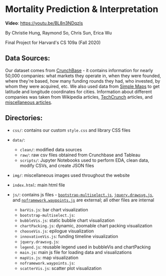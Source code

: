 # Mortality Prediction & Interpretation

**Video**: https://youtu.be/BL8n3NDqzIs

By Christie Hung, Raymond So, Chris Sun, Erica Wu

Final Project for Harvard's CS 109a (Fall 2020) 

## Data Sources: 
Our dataset comes from [CrunchBase](https://public.tableau.com/s/resources?qt-overview_resources=1#qt-overview_resources) - it contains information for nearly 50,000 companies: what markets they operate in, when they were founded, where they're based, how many funding rounds they had, who invested, by whom they were acquired, etc. We also used data from [Simple Maps](https://simplemaps.com/) to get latitude and longitude coordinates for cities. Information about different companies was taken from Wikipedia articles, [TechCrunch](https://techcrunch.com/2013/12/14/crunchbase-reveals-the-average-successful-startup-raises-41m-exits-at-242-9m/) articles, and [miscellaneous articles](https://www.investopedia.com/articles/personal-finance/102015/series-b-c-funding-what-it-all-means-and-how-it-works.asp).

## Directories:
- `css/`: contains our custom `style.css` and library CSS files

- `data/`: 
  - `clean/`: modified data sources 
  - `raw/`: raw csv files obtained from Crunchbase and Tableau
  - `scripts/`: Jupyter Notebooks used to perform EDA, clean data, modify CSVs, and create JSON files
  
- `img/`: miscellaneous images used throughout the website

- `index.html`: main html file 

- `js/`: contains js files - [`bootstrap-multiselect.js`](https://bbbootstrap.com/snippets/multiselect-dropdown-list-83601849), [`jquery.drawsvg.js`](http://leocs.me/jquery-drawsvg/),  and [`noframework.waypoints.js`](http://imakewebthings.com/waypoints/guides/getting-started/) are external; all other files are internal
  - `barVis.js`: bar chart visualization
  - `bootstrap-multiselect.js`:
  - `bubbleVis.js`: static bubble chart visualization
  - `chartPacking.js`: dynamic, zoomable chart packing visualization
  - `chooseVis.js`: epilogue visualization
  - `innovativeVis.js`: funding timeline visualization
  - `jquery.drawsvg.js`:
  - `legend.js`: reusable legend used in bubbleVis and chartPacking
  - `main.js`: main js file for loading data and visualizations
  - `mapVis.js`: map visualization
  - `noframework.waypoints.js`:
  - `scatterVis.js`: scatter plot visualization



